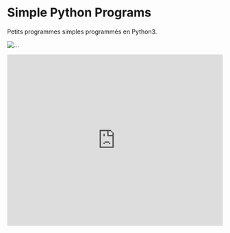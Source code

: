 # Simple Python Programs
Petits programmes simples programmés en Python3.

![...](https://img.shields.io/badge/python-3-blue.svg)

<iframe height="400px" width="100%" src="https://repl.it/@elig_45/Simple-Python-Programs?lite=true" scrolling="no" frameborder="no" allowtransparency="true" allowfullscreen="true" sandbox="allow-forms allow-pointer-lock allow-popups allow-same-origin allow-scripts allow-modals"></iframe>
